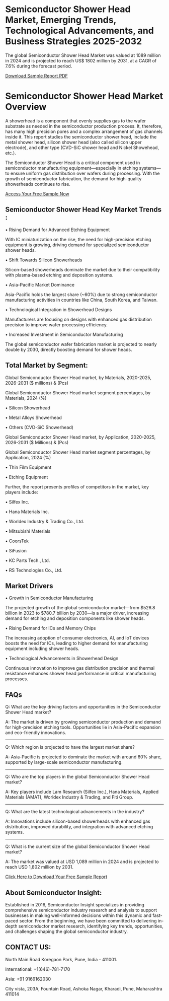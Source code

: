 <h1>Semiconductor Shower Head Market, Emerging Trends, Technological Advancements, and Business Strategies 2025-2032</h1>

The global Semiconductor Shower Head Market was valued at 1089 million in 2024 and is projected to reach US$ 1802 million by 2031, at a CAGR of 7.6% during the forecast period.

[Download Sample Report PDF](https://semiconductorinsight.com/download-sample-report/?product_id=91058)

<h1>Semiconductor Shower Head Market Overview</h1>

A showerhead is a component that evenly supplies gas to the wafer substrate as needed in the semiconductor production process. It, therefore, has many high precision pores and a complex arrangement of gas channels inside it. This report studies the semiconductor shower head, include the metal shower head, silicon shower head (also called silicon upper electrode), and other type (CVD-SiC shower head and Nickel Showehead, etc.).

The Semiconductor Shower Head is a critical component used in semiconductor manufacturing equipment—especially in etching systems—to ensure uniform gas distribution over wafers during processing. With the growth of semiconductor fabrication, the demand for high-quality showerheads continues to rise.

[Access Your Free Sample Now](https://semiconductorinsight.com/report/semiconductor-shower-head-market/)

<h2>Semiconductor Shower Head Key Market Trends  :</h2>

•	Rising Demand for Advanced Etching Equipment

With IC miniaturization on the rise, the need for high-precision etching equipment is growing, driving demand for specialized semiconductor shower heads.

•	Shift Towards Silicon Showerheads

Silicon-based showerheads dominate the market due to their compatibility with plasma-based etching and deposition systems.

•	Asia-Pacific Market Dominance

Asia-Pacific holds the largest share (~60%) due to strong semiconductor manufacturing activities in countries like China, South Korea, and Taiwan.

•	Technological Integration in Showerhead Designs

Manufacturers are focusing on designs with enhanced gas distribution precision to improve wafer processing efficiency.

•	Increased Investment in Semiconductor Manufacturing

The global semiconductor wafer fabrication market is projected to nearly double by 2030, directly boosting demand for shower heads.

<h2>Total Market by Segment:</h2>

Global Semiconductor Shower Head market, by Materials, 2020-2025, 2026-2031 ($ millions) & (Pcs)

Global Semiconductor Shower Head market segment percentages, by Materials, 2024 (%)

•	Silicon Showerhead

•	Metal Alloys Showerhead

•	Others (CVD-SiC Showerhead)

Global Semiconductor Shower Head market, by Application, 2020-2025, 2026-2031 ($ Millions) & (Pcs)

Global Semiconductor Shower Head market segment percentages, by Application, 2024 (%)

•	Thin Film Equipment

•	Etching Equipment

Further, the report presents profiles of competitors in the market, key players include:

•	Silfex Inc.

•	Hana Materials Inc.

•	Worldex Industry & Trading Co., Ltd.

•	Mitsubishi Materials

•	CoorsTek

•	SiFusion

•	KC Parts Tech., Ltd.

•	RS Technologies Co., Ltd.

<h2>Market Drivers</h2>

•	Growth in Semiconductor Manufacturing

The projected growth of the global semiconductor market—from $526.8 billion in 2023 to $780.7 billion by 2030—is a major driver, increasing demand for etching and deposition components like shower heads.

•	Rising Demand for ICs and Memory Chips

The increasing adoption of consumer electronics, AI, and IoT devices boosts the need for ICs, leading to higher demand for manufacturing equipment including shower heads.

•	Technological Advancements in Showerhead Design

Continuous innovation to improve gas distribution precision and thermal resistance enhances shower head performance in critical manufacturing processes.

<h2>FAQs</h2>

Q: What are the key driving factors and opportunities in the Semiconductor Shower Head market?

A: The market is driven by growing semiconductor production and demand for high-precision etching tools. Opportunities lie in Asia-Pacific expansion and eco-friendly innovations.

________________________________________

Q: Which region is projected to have the largest market share?

A: Asia-Pacific is projected to dominate the market with around 60% share, supported by large-scale semiconductor manufacturing.

________________________________________

Q: Who are the top players in the global Semiconductor Shower Head market?

A: Key players include Lam Research (Silfex Inc.), Hana Materials, Applied Materials (AMAT), Worldex Industry & Trading, and Fiti Group.

________________________________________

Q: What are the latest technological advancements in the industry?

A: Innovations include silicon-based showerheads with enhanced gas distribution, improved durability, and integration with advanced etching systems.

________________________________________

Q: What is the current size of the global Semiconductor Shower Head market?

A: The market was valued at USD 1,089 million in 2024 and is projected to reach USD 1,802 million by 2031.

[Click Here to Download Your Free Sample Report ](https://semiconductorinsight.com/download-sample-report/?product_id=91058)

<h2>About Semiconductor Insight:</h2>

Established in 2016, Semiconductor Insight specializes in providing comprehensive semiconductor industry research and analysis to support businesses in making well-informed decisions within this dynamic and fast-paced sector. From the beginning, we have been committed to delivering in-depth semiconductor market research, identifying key trends, opportunities, and challenges shaping the global semiconductor industry.

<h2>CONTACT US:</h2>

North Main Road Koregaon Park, Pune, India - 411001.

International: +1(646)-781-7170

Asia: +91 9169162030

City vista, 203A, Fountain Road, Ashoka Nagar, Kharadi, Pune, Maharashtra 411014


